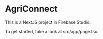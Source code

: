 # AgriConnect

This is a NextJS project in Firebase Studio.

To get started, take a look at src/app/page.tsx.
